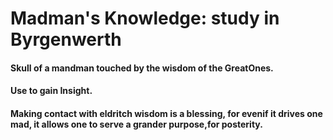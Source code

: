 # Madman's Knowledge: study in Byrgenwerth
#### Skull of a mandman touched by the wisdom of the GreatOnes.
#### Use to gain Insight.
#### Making contact with eldritch wisdom is a blessing, for evenif it drives one mad, it allows one to serve a grander purpose,for posterity.
